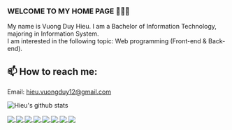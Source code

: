 ### WELCOME TO MY HOME PAGE 👋👋👋
My name is Vuong Duy Hieu. I am a Bachelor of Information Technology, majoring in Information System.<br>
I am interested in the following topic: Web programming (Front-end & Back-end).<br>
## 📫 How to reach me: 
Email: hieu.vuongduy12@gmail.com



![Hieu's github stats](https://github-readme-stats-git-masterrstaa-rickstaa.vercel.app/api?username=vdhieu124&show_icons=true&theme=tokyonight&hide=contribs,prs,issues,stars)

<a href="https://github.com/vdhieu124/Final/">
  <!-- Change the `github-readme-stats.anuraghazra1.vercel.app` to `github-readme-stats.vercel.app`  -->
  <img align="center" src="https://github-readme-stats.anuraghazra1.vercel.app/api/pin/?username=vdhieu124&repo=Final&theme=synthwave" />
</a>    
<a href="https://github.com/vdhieu124/DATN/">
  <!-- Change the `github-readme-stats.anuraghazra1.vercel.app` to `github-readme-stats.vercel.app`  -->
  <img align="center" src="https://github-readme-stats.anuraghazra1.vercel.app/api/pin/?username=vdhieu124&repo=DATN&theme=gruvbox" />
</a>

<a href="https://github.com/vdhieu124/Android_Nhom7/">
  <!-- Change the `github-readme-stats.anuraghazra1.vercel.app` to `github-readme-stats.vercel.app`  -->
  <img align="center" src="https://github-readme-stats.anuraghazra1.vercel.app/api/pin/?username=vdhieu124&repo=Android_Nhom7&theme=gruvbox" />
</a>    

<a href="https://github.com/vdhieu124/frontend-playerMusicV1/">
  <!-- Change the `github-readme-stats.anuraghazra1.vercel.app` to `github-readme-stats.vercel.app`  -->
  <img align="center" src="https://github-readme-stats.anuraghazra1.vercel.app/api/pin/?username=vdhieu124&repo=frontend-playerMusicV1&theme=synthwave" />
</a>    


<a href="https://github.com/vdhieu124/frontend-shopee1/">
  <!-- Change the `github-readme-stats.anuraghazra1.vercel.app` to `github-readme-stats.vercel.app`  -->
  <img align="center" src="https://github-readme-stats.anuraghazra1.vercel.app/api/pin/?username=vdhieu124&repo=frontend-shopee1&theme=synthwave" />
</a>    
<a href="https://github.com/vdhieu124/frontend-theband/">
  <!-- Change the `github-readme-stats.anuraghazra1.vercel.app` to `github-readme-stats.vercel.app`  -->
  <img align="center" src="https://github-readme-stats.anuraghazra1.vercel.app/api/pin/?username=vdhieu124&repo=frontend-theband&theme=gruvbox" />
</a>

<a href="https://github.com/vdhieu124/Console_shop_app/">
  <!-- Change the `github-readme-stats.anuraghazra1.vercel.app` to `github-readme-stats.vercel.app`  -->
  <img align="center" src="https://github-readme-stats.anuraghazra1.vercel.app/api/pin/?username=vdhieu124&repo=Console_shop_app&theme=gruvbox" />
</a>
<a href="https://github.com/vdhieu124/sneaker_store/">
  <!-- Change the `github-readme-stats.anuraghazra1.vercel.app` to `github-readme-stats.vercel.app`  -->
  <img align="center" src="https://github-readme-stats.anuraghazra1.vercel.app/api/pin/?username=vdhieu124&repo=sneaker_store&theme=synthwave" />
</a>   

